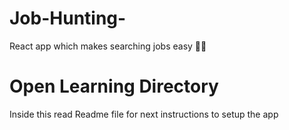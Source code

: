 # Job-Hunting-
React app which makes searching jobs easy 💼💼

# Open Learning Directory
Inside this read Readme file for next instructions to setup the app
